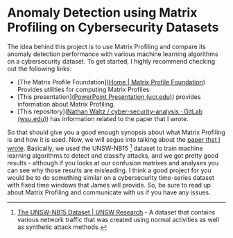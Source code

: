 # Anomaly Detection using Matrix Profiling on Cybersecurity Datasets

The idea behind this project is to use Matrix Profiling and compare its anomaly detection performance with various machine learning algorithms on a cybersecurity dataset. To get started, I highly recommend checking out the following links:

- [The Matrix Profile Foundation]([Home | Matrix Profile Foundation](https://matrixprofile.org/)) Provides utilities for computing Matrix Profiles.
- [This presentation]([PowerPoint Presentation (ucr.edu)](https://www.cs.ucr.edu/~eamonn/Matrix_Profile_Tutorial_Part2.pdf)) provides information about Matrix Profiling.
- [This repository]([Nathan Waltz / cyber-security-analysis · GitLab (wsu.edu)](https://datascience.aeolus.wsu.edu/nwaltz/cyber-security-analysis)) has information related to the paper that I wrote.

So that should give you a good enough synopsis about what Matrix Profiling is and how it is used. Now, we will segue into talking about the [paper that I wrote](https://www.overleaf.com/read/txttqnhtdnrp). Basically, we used the UNSW-NB15 [^UNSW] dataset to train machine learning algorithms to detect and classify attacks, and we got pretty good results - although if you looks at our confusion matrixes and analyses you can see why those results are misleading. I think a good project for you would be to do something similar on a cybersecurity time-series dataset with fixed time windows that James will provide. So, be sure to read up about Matrix Profiling and communicate with us if you have any issues.


[^UNSW]: [The UNSW-NB15 Dataset | UNSW Research](https://research.unsw.edu.au/projects/unsw-nb15-dataset) - A dataset that contains various network traffic that was created using normal activities as well as synthetic attack methods. 